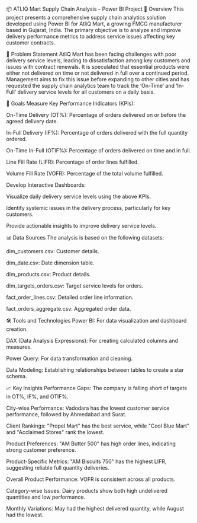 📦 ATLIQ Mart Supply Chain Analysis – Power BI Project
🧾 Overview
This project presents a comprehensive supply chain analytics solution developed using Power BI for AtliQ Mart, a growing FMCG manufacturer based in Gujarat, India. The primary objective is to analyze and improve delivery performance metrics to address service issues affecting key customer contracts.

🧩 Problem Statement
AtliQ Mart has been facing challenges with poor delivery service levels, leading to dissatisfaction among key customers and issues with contract renewals. It is speculated that essential products were either not delivered on time or not delivered in full over a continued period. Management aims to fix this issue before expanding to other cities and has requested the supply chain analytics team to track the ‘On-Time’ and ‘In-Full’ delivery service levels for all customers on a daily basis.

🎯 Goals
Measure Key Performance Indicators (KPIs):

On-Time Delivery (OT%): Percentage of orders delivered on or before the agreed delivery date.

In-Full Delivery (IF%): Percentage of orders delivered with the full quantity ordered.

On-Time In-Full (OTIF%): Percentage of orders delivered on time and in full.

Line Fill Rate (LIFR): Percentage of order lines fulfilled.

Volume Fill Rate (VOFR): Percentage of the total volume fulfilled.

Develop Interactive Dashboards:

Visualize daily delivery service levels using the above KPIs.

Identify systemic issues in the delivery process, particularly for key customers.

Provide actionable insights to improve delivery service levels.

📊 Data Sources
The analysis is based on the following datasets:

dim_customers.csv: Customer details.

dim_date.csv: Date dimension table.

dim_products.csv: Product details.

dim_targets_orders.csv: Target service levels for orders.

fact_order_lines.csv: Detailed order line information.

fact_orders_aggregate.csv: Aggregated order data.

🛠️ Tools and Technologies
Power BI: For data visualization and dashboard creation.

DAX (Data Analysis Expressions): For creating calculated columns and measures.

Power Query: For data transformation and cleaning.

Data Modeling: Establishing relationships between tables to create a star schema.

📈 Key Insights
Performance Gaps: The company is falling short of targets in OT%, IF%, and OTIF%.

City-wise Performance: Vadodara has the lowest customer service performance, followed by Ahmedabad and Surat.

Client Rankings: "Propel Mart" has the best service, while "Cool Blue Mart" and "Acclaimed Stores" rank the lowest.

Product Preferences: "AM Butter 500" has high order lines, indicating strong customer preference.

Product-Specific Metrics: "AM Biscuits 750" has the highest LIFR, suggesting reliable full quantity deliveries.

Overall Product Performance: VOFR is consistent across all products.

Category-wise Issues: Dairy products show both high undelivered quantities and low performance.

Monthly Variations: May had the highest delivered quantity, while August had the lowest.
